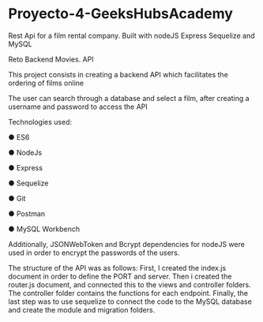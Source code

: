 # Proyecto-4-GeeksHubsAcademy
Rest Api for a film rental company. Built with nodeJS Express Sequelize and MySQL


Reto Backend Movies. API

This project consists in creating a backend API which facilitates the ordering of films online

The user can search through a database and select a film, after creating a username and password to access the API

Technologies used:

● ES6

● NodeJs

● Express

● Sequelize

● Git

● Postman

● MySQL Workbench

Additionally, JSONWebToken and Bcrypt dependencies for nodeJS were used in order to encrypt the passwords of the users.

The structure of the API was as follows: First, I created the index.js document in order to define the PORT and server. Then i created the router.js document, and connected this to the views and controller folders. The controller folder contains the functions for each endpoint. Finally, the last step was to use sequelize to connect the code to the MySQL database and create the module and migration folders.

